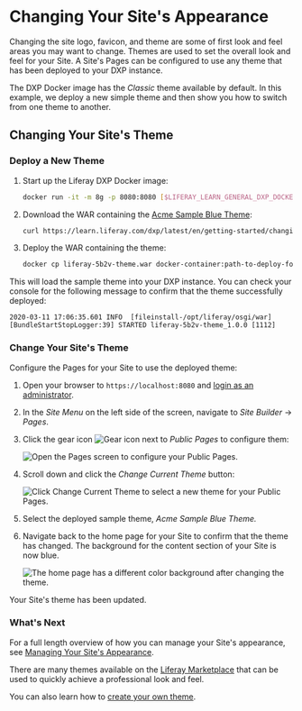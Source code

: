 # Changing Your Site's Appearance

Changing the site logo, favicon, and theme are some of first look and feel areas you may want to change. Themes are used to set the overall look and feel for your Site. A Site's Pages can be configured to use any theme that has been deployed to your DXP instance.

The DXP Docker image has the _Classic_ theme available by default. In this example, we deploy a new simple theme and then show you how to switch from one theme to another.

## Changing Your Site's Theme

### Deploy a New Theme

1. Start up the Liferay DXP Docker image:

    ```bash
    docker run -it -m 8g -p 8080:8080 [$LIFERAY_LEARN_GENERAL_DXP_DOCKER_IMAGE$]
    ```

1. Download the WAR containing the [Acme Sample Blue Theme](./liferay-5b2v-theme.war):

    ```bash
    curl https://learn.liferay.com/dxp/latest/en/getting-started/changing-your-sites-appearance/liferay-5b2v-theme.war -O
    ```

1. Deploy the WAR containing the theme:

    <!-- ./gradlew deploy -Ddeploy.docker.container.id=$(docker ps -lq) -->

    ```bash
    docker cp liferay-5b2v-theme.war docker-container:path-to-deploy-folder
    ```

This will load the sample theme into your DXP instance. You can check your console for the following message to confirm that the theme successfully deployed:

```
2020-03-11 17:06:35.601 INFO  [fileinstall-/opt/liferay/osgi/war][BundleStartStopLogger:39] STARTED liferay-5b2v-theme_1.0.0 [1112]
```

### Change Your Site's Theme

Configure the Pages for your Site to use the deployed theme:

1. Open your browser to `https://localhost:8080` and [login as an administrator](./introduction-to-the-admin-account.md).

1. In the _Site Menu_ on the left side of the screen, navigate to _Site Builder_ → _Pages_.

1. Click the gear icon ![Gear icon](../images/icon-control-menu-gear.png) next to _Public Pages_ to configure them:

    ![Open the Pages screen to configure your Public Pages.](./changing-your-sites-appearance/images/01.png)

1. Scroll down and click the _Change Current Theme_ button:

    ![Click Change Current Theme to select a new theme for your Public Pages.](./changing-your-sites-appearance/images/02.png)

1. Select the deployed sample theme, _Acme Sample Blue Theme._

1. Navigate back to the home page for your Site to confirm that the theme has changed. The background for the content section of your Site is now blue.

    ![The home page has a different color background after changing the theme.](./changing-your-sites-appearance/images/03.png)

Your Site's theme has been updated.

### What's Next

For a full length overview of how you can manage your Site's appearance, see [Managing Your Site's Appearance](../site-building/site-appearance/site-appearance.md).

There are many themes available on the [Liferay Marketplace](../system-administration/installing-and-managing-apps/getting-started/using-marketplace.md) that can be used to quickly achieve a professional look and feel.

You can also learn how to [create your own theme](../site-building/site-appearance/themes/introduction-to-themes.md).

<!-- ## Changing Your Site's Logo

Coming soon!

## Changing Your Site's Favicon

Coming soon! -->
